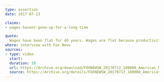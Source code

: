 ```yaml
---
type: assertion
date: 2017-07-13

claims:
- wages-havent-gone-up-for-a-long-time

quote:
  Wages have been flat for 40 years. Wages are flat because productivity has been flat to zero for 40 years.
where: interview with Fox News
sources:
- type: video
  start:
  duration: 10
  url: https://Archive.org/download/FOXNEWSW_20170713_180000_Americas_News_HQ/FOXNEWSW_20170713_180000_Americas_News_HQ.mp4?t=1207/1217&exact=1&ignore=x.mp4
  source: https://Archive.org/details/FOXNEWSW_20170713_180000_Americas_News_HQ/start/1207/end/1217
---
```

